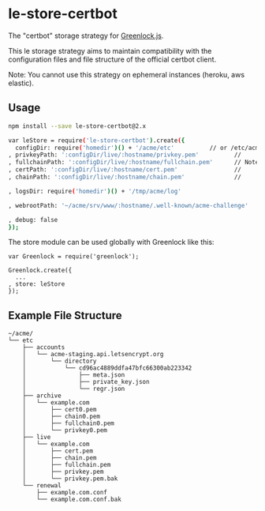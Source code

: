 le-store-certbot
================

The "certbot" storage strategy for
[Greenlock.js](https://git.coolaj86.com/coolaj86/le-store-certbot.js).

This le storage strategy aims to maintain compatibility with the
configuration files and file structure of the official certbot client.

Note: You cannot use this strategy on ephemeral instances (heroku, aws elastic).

Usage
-----

```bash
npm install --save le-store-certbot@2.x
```

```bash
var leStore = require('le-store-certbot').create({
  configDir: require('homedir')() + '/acme/etc'          // or /etc/acme or wherever
, privkeyPath: ':configDir/live/:hostname/privkey.pem'          //
, fullchainPath: ':configDir/live/:hostname/fullchain.pem'      // Note: both that :configDir and :hostname
, certPath: ':configDir/live/:hostname/cert.pem'                //       will be templated as expected by
, chainPath: ':configDir/live/:hostname/chain.pem'              //       greenlock.js

, logsDir: require('homedir')() + '/tmp/acme/log'

, webrootPath: '~/acme/srv/www/:hostname/.well-known/acme-challenge'

, debug: false
});
```

The store module can be used globally with Greenlock like this:

```
var Greenlock = require('greenlock');

Greenlock.create({
  ...
, store: leStore
});
```

Example File Structure
----------------------

```
~/acme/
└── etc
    ├── accounts
    │   └── acme-staging.api.letsencrypt.org
    │       └── directory
    │           └── cd96ac4889ddfa47bfc66300ab223342
    │               ├── meta.json
    │               ├── private_key.json
    │               └── regr.json
    ├── archive
    │   └── example.com
    │       ├── cert0.pem
    │       ├── chain0.pem
    │       ├── fullchain0.pem
    │       └── privkey0.pem
    ├── live
    │   └── example.com
    │       ├── cert.pem
    │       ├── chain.pem
    │       ├── fullchain.pem
    │       ├── privkey.pem
    │       └── privkey.pem.bak
    └── renewal
        ├── example.com.conf
        └── example.com.conf.bak
```
